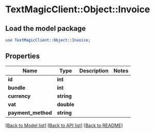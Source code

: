 # TextMagicClient::Object::Invoice

## Load the model package
```perl
use TextMagicClient::Object::Invoice;
```

## Properties
Name | Type | Description | Notes
------------ | ------------- | ------------- | -------------
**id** | **int** |  | 
**bundle** | **int** |  | 
**currency** | **string** |  | 
**vat** | **double** |  | 
**payment_method** | **string** |  | 

[[Back to Model list]](../README.md#documentation-for-models) [[Back to API list]](../README.md#documentation-for-api-endpoints) [[Back to README]](../README.md)


